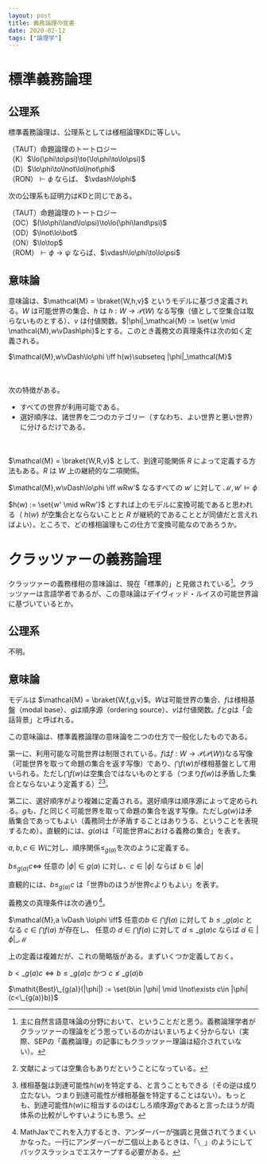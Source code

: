 ```yaml
---
layout: post
title: 義務論理の覚書
date: 2020-02-12
tags: ["論理学"]
---
```


# 標準義務論理
## 公理系
標準義務論理は、公理系としては様相論理KDに等しい。

（TAUT）命題論理のトートロジー  
（K）$\lo(\phi\to\psi)\to(\lo\phi\to\lo\psi)$  
（D）$\lo\phi\to\lnot\lo\lnot\phi$  
（RON）$\vdash\phi$ ならば、 $\vdash\lo\phi$

次の公理系も証明力はKDと同じである。

（TAUT）命題論理のトートロジー  
（OC）$(\lo\phi\land\lo\psi)\to\lo(\phi\land\psi)$  
（OD）$\lnot\lo\bot$  
（ON）$\lo\top$  
（ROM）$\vdash\phi\to\psi$ ならば、$\vdash\lo\phi\to\lo\psi$

## 意味論
意味論は、$\mathcal{M} = \braket{W,h,v}$ というモデルに基づき定義される。$W$ は可能世界の集合、$h$ は $h: W\longrightarrow \mathscr{P}(W)$ なる写像（値として空集合は取らないものとする）、$v$ は付値関数。$|\phi|_\mathcal{M} := \set{w \mid \mathcal{M},w\vDash\phi}$とする。このとき義務文の真理条件は次の如く定義される。

$\mathcal{M},w\vDash\lo\phi \iff h(w)\subseteq |\phi|_\mathcal{M}$

　

次の特徴がある。

- すべての世界が利用可能である。
- 選好順序は、諸世界を二つのカテゴリー（すなわち、よい世界と悪い世界）に分けるだけである。

　

$\mathcal{M} = \braket{W,R,v}$ として、到達可能関係 $R$ によって定義する方法もある。$R$ は $W$ 上の継続的な二項関係。

$\mathcal{M},w\vDash\lo\phi \iff wRw'$ なるすべての $w'$ に対して $\mathcal{M},w'\vDash\phi$

$h(w) := \set{w' \mid wRw'}$ とすれば上のモデルに変換可能であると思われる（ $h(w)$ が空集合とならないことと $R$ が継続的であることとが同値だと言えればよい）。ところで、どの様相論理もこの仕方で変換可能なのであろうか。

# クラッツァーの義務論理
クラッツァーの義務様相の意味論は、現在「標準的」と見做されている[^4]。クラッツァーは言語学者であるが、この意味論はデイヴィッド・ルイスの可能世界論に基づいているとか。

[^4]: 主に自然言語意味論の分野において、ということだと思う。義務論理学者がクラッツァーの理論をどう思っているのかはいまいちよく分からない（実際、SEPの「義務論理」の記事にもクラッツァー理論は紹介されていない）。

## 公理系
不明。

## 意味論
モデルは $\mathcal{M} = \braket{W,f,g,v}$。$W$は可能世界の集合、$f$は様相基盤（modal base）、$g$は順序源（ordering source）、$v$は付値関数。$f$と$g$は「会話背景」と呼ばれる。

この意味論は、標準義務論理の意味論を二つの仕方で一般化したものである。

第一に、利用可能な可能世界は制限されている。$f$は$f:W\longrightarrow \mathscr{P}(\mathscr{P}(W))$なる写像（可能世界を取って命題の集合を返す写像）であり、$\bigcap f(w)$が様相基盤として用いられる。ただし$\bigcap f(w)$は空集合ではないものとする（つまり$f(w)$は矛盾した集合とならないよう定義する）[^1][^3]。

[^3]: 様相基盤は到達可能性$h(w)$を特定する、と言うこともできる（その逆は成り立たない。つまり到達可能性が様相基盤を特定することはない）。もっとも、到達可能性$h(w)$に相当するのはむしろ順序源$g$であると言ったほうが両体系の比較がしやすいようにも思う。

[^1]: 文献によっては空集合もありだということになっている。

第二に、選好順序がより複雑に定義される。選好順序は順序源によって定められる。$g$も、$f$と同じく可能世界を取って命題の集合を返す写像。ただし$g(w)$は矛盾集合であってもよい（義務同士が矛盾することはありうる、ということを表現するため）。直観的には、$g(a)$は「可能世界aにおける義務の集合」を表す。

$a,b,c\in W$に対し、順序関係$\leq_{g(a)}$を次のように定義する。

$b\leq_{g(a)}c \iff$ 任意の $|\phi|\in g(a)$ に対し、$c\in|\phi|$ ならば $b\in|\phi|$

直観的には、$b\leq_{g(a)}c$ は「世界bのほうが世界cよりもよい」を表す。

義務文の真理条件は次の通り[^2]。

$\mathcal{M},a \vDash \lo\phi  \iff$ 任意の$b\in\bigcap f(a)$ に対して $b\leq\_{g(a)}c$ となる $c\in\bigcap f(a)$ が存在し、
任意の $d\in\bigcap f(a)$ に対して $d\leq\_{g(a)}c$ ならば $d\in |\phi|\_\mathcal{M}$

[^2]: MathJaxでこれを入力するとき、アンダーバーが強調と見做されてうまくいかなった。一行にアンダーバーが二個以上あるときは、「`\_`」のようにしてバックスラッシュでエスケープする必要がある。

上の定義は複雑だが、これの簡略版がある。まずいくつか定義しておく。

$b<\_{g(a)}c \iff b\leq\_{g(a)}c$ かつ $c\not\leq\_{g(a)}b$

$\mathit{Best}\_{g(a)}(|\phi|) := \set{b\in |\phi|  \mid  \lnot\exists c\in |\phi|(c<\_{g(a)}b)}$

